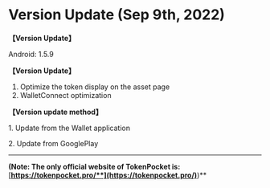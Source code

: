 # Version Update (Sep 9th, 2022)

**【Version Update】**

&#x20;Android: 1.5.9



**【Version Update】**

1. Optimize the token display on the asset page
2. WalletConnect optimization



**【Version update method】‌**

&#x20; 1\. Update from the Wallet application&#x20;

&#x20; 2\. Update from GooglePlay&#x20;

****

**(Note: The only official website of TokenPocket is:** [**https://tokenpocket.pro/**](https://tokenpocket.pro/)**)**
